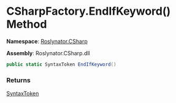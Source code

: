 # CSharpFactory\.EndIfKeyword\(\) Method

**Namespace**: [Roslynator.CSharp](../../README.md)

**Assembly**: Roslynator\.CSharp\.dll

```csharp
public static SyntaxToken EndIfKeyword()
```

### Returns

[SyntaxToken](https://docs.microsoft.com/en-us/dotnet/api/microsoft.codeanalysis.syntaxtoken)

